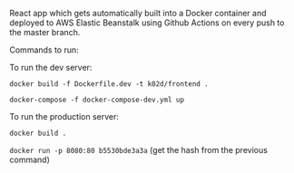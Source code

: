 React app which gets automatically built into a Docker container and deployed to AWS Elastic Beanstalk using Github Actions
on every push to the master branch.

Commands to run:

To run the dev server:

`docker build -f Dockerfile.dev -t k02d/frontend .`

`docker-compose -f docker-compose-dev.yml up`

To run the production server:

`docker build .`

`docker run -p 8080:80 b5530bde3a3a` (get the hash from the previous command)
